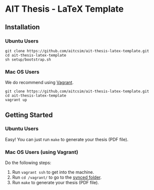 # AIT Thesis - LaTeX Template

Installation
------------
### Ubuntu Users
```
git clone https://github.com/aitcsim/ait-thesis-latex-template.git
cd ait-thesis-latex-template
sh setup/bootstrap.sh
```

### Mac OS Users
We do recommend using [Vagrant].
```
git clone https://github.com/aitcsim/ait-thesis-latex-template.git
cd ait-thesis-latex-template
vagrant up
```

Getting Started
------------
### Ubuntu Users
Easy! You can just run `make` to generate your thesis (PDF file).

### Mac OS Users (using Vagrant)
Do the following steps:
  1. Run `vagrant ssh` to get into the machine.
  2. Run `cd /vagrant/` to go to the [synced folder].
  3. Run `make` to generate your thesis (PDF file).

[Vagrant]:https://www.vagrantup.com/
[synced folder]:http://docs.vagrantup.com/v2/synced-folders/
